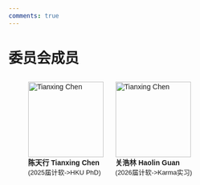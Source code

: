 ```yaml
---
comments: true
---
```


<style>
* {
  box-sizing: border-box;
}
body {
  font-family: Arial, Helvetica, sans-serif;
}
hr.narrow {margin: 0 10px}
/* 并排浮动两列 */
.column {
  float: left;
  width: 50%;
  padding: 0 5px;
}
.fullcolumn {
  float: left;
  width: 100%;
  padding: 0 5px;
}


/* 删除多余的左右边距，由于填充 */
.row {margin: 0 10px; margin-bottom: 20px;}

/* 清除列后的浮点数 */
.row:after {
  content: "";
  display: table;
  clear: both;
}

/* 响应列 */
@media screen and (max-width: 600px) {
  .column {
    width: 100%;
    display: block;
    margin-bottom: 20px;
  }
}

/* 设置计数器卡片的样式 */
.card {
  box-shadow: 0 0px 3px 0 rgba(128, 128, 128, 0.2);
  padding: 10px;
  transition: 0.3s;
  /* text-align: center; */
  /* background-color: #ffffff; */
  border-radius: 2px;
}
.card:hover {
  box-shadow: 0 8px 16px 0 rgba(128, 128, 128, 0.2);
}
.container {
  padding: 5px 5px;
}
</style>

# 委员会成员

<div style="text-align: center;">
    <div style="display: inline-block; text-align: left; margin: 10px;">
        <img src="tianxingchen.jpg" alt="Tianxing Chen" width="150" />
        <div><strong>陈天行 Tianxing Chen</strong><div style="font-size: small">(2025届计软->HKU PhD)</div></div>
    </div>
    <div style="display: inline-block; text-align: left; margin: 10px;">
        <img src="tianxingchen.jpg" alt="Tianxing Chen" width="150" />
        <div><strong>关浩林 Haolin Guan</strong><div style="font-size: small">(2026届计软->Karma实习)</div></div>
    </div>
    <!-- 可以添加更多的成员 -->
</div>